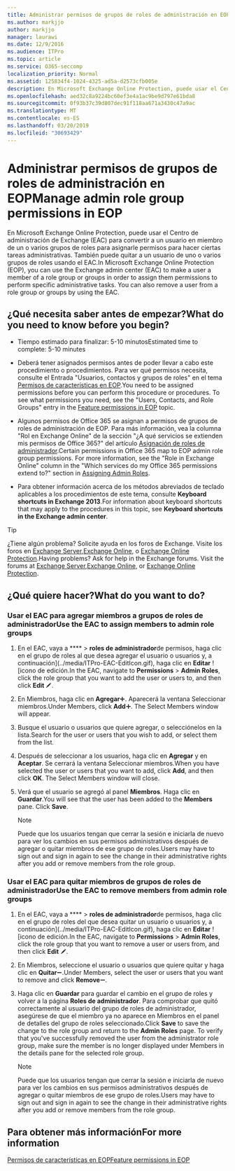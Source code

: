 ```yaml
---
title: Administrar permisos de grupos de roles de administración en EOP
ms.author: markjjo
author: markjjo
manager: laurawi
ms.date: 12/9/2016
ms.audience: ITPro
ms.topic: article
ms.service: O365-seccomp
localization_priority: Normal
ms.assetid: 125834f4-1024-4325-ad5a-d2573cfb005e
description: En Microsoft Exchange Online Protection, puede usar el Centro de administración de Exchange (EAC) para convertir a un usuario en miembro de un o varios grupos de roles para asignarle permisos para hacer ciertas tareas administrativas. También puede quitar a un usuario de uno o varios grupos de roles usando el EAC.
ms.openlocfilehash: aed32c8a9224bc60ef3e4a1ac9be9d797e61bda8
ms.sourcegitcommit: 0f93b37c39d807dec91f118aa671a3430c47a9ac
ms.translationtype: MT
ms.contentlocale: es-ES
ms.lasthandoff: 03/20/2019
ms.locfileid: "30693429"
---
```

# <a name="manage-admin-role-group-permissions-in-eop"></a><span data-ttu-id="9e4d3-104">Administrar permisos de grupos de roles de administración en EOP</span><span class="sxs-lookup"><span data-stu-id="9e4d3-104">Manage admin role group permissions in EOP</span></span>
  
<span data-ttu-id="9e4d3-p102">En Microsoft Exchange Online Protection, puede usar el Centro de administración de Exchange (EAC) para convertir a un usuario en miembro de un o varios grupos de roles para asignarle permisos para hacer ciertas tareas administrativas. También puede quitar a un usuario de uno o varios grupos de roles usando el EAC.</span><span class="sxs-lookup"><span data-stu-id="9e4d3-p102">In Microsoft Exchange Online Protection (EOP), you can use the Exchange admin center (EAC) to make a user a member of a role group or groups in order to assign them permissions to perform specific administrative tasks. You can also remove a user from a role group or groups by using the EAC.</span></span>
  
## <a name="what-do-you-need-to-know-before-you-begin"></a><span data-ttu-id="9e4d3-107">¿Qué necesita saber antes de empezar?</span><span class="sxs-lookup"><span data-stu-id="9e4d3-107">What do you need to know before you begin?</span></span>

- <span data-ttu-id="9e4d3-108">Tiempo estimado para finalizar: 5-10 minutos</span><span class="sxs-lookup"><span data-stu-id="9e4d3-108">Estimated time to complete: 5-10 minutes</span></span>
    
- <span data-ttu-id="9e4d3-p103">Deberá tener asignados permisos antes de poder llevar a cabo este procedimiento o procedimientos. Para ver qué permisos necesita, consulte el Entrada "Usuarios, contactos y grupos de roles" en el tema [Permisos de características en EOP](feature-permissions-in-eop.md).</span><span class="sxs-lookup"><span data-stu-id="9e4d3-p103">You need to be assigned permissions before you can perform this procedure or procedures. To see what permissions you need, see the "Users, Contacts, and Role Groups" entry in the [Feature permissions in EOP](feature-permissions-in-eop.md) topic.</span></span> 
    
- <span data-ttu-id="9e4d3-p104">Algunos permisos de Office 365 se asignan a permisos de grupos de roles de administración de EOP. Para más información, vea la columna "Rol en Exchange Online" de la sección "¿A qué servicios se extienden mis permisos de Office 365?" del artículo [Asignación de roles de administrador](https://go.microsoft.com/fwlink/p/?LinkId=286708).</span><span class="sxs-lookup"><span data-stu-id="9e4d3-p104">Certain permissions in Office 365 map to EOP admin role group permissions. For more information, see the "Role in Exchange Online" column in the "Which services do my Office 365 permissions extend to?" section in [Assigning Admin Roles](https://go.microsoft.com/fwlink/p/?LinkId=286708).</span></span>
    
- <span data-ttu-id="9e4d3-114">Para obtener información acerca de los métodos abreviados de teclado aplicables a los procedimientos de este tema, consulte **Keyboard shortcuts in Exchange 2013**.</span><span class="sxs-lookup"><span data-stu-id="9e4d3-114">For information about keyboard shortcuts that may apply to the procedures in this topic, see **Keyboard shortcuts in the Exchange admin center**.</span></span>
    
> [!TIP]
> <span data-ttu-id="9e4d3-p105">¿Tiene algún problema? Solicite ayuda en los foros de Exchange. Visite los foros en [Exchange Server](https://go.microsoft.com/fwlink/p/?linkId=60612),[Exchange Online](https://go.microsoft.com/fwlink/p/?linkId=267542), o [Exchange Online Protection](https://go.microsoft.com/fwlink/p/?linkId=285351).</span><span class="sxs-lookup"><span data-stu-id="9e4d3-p105">Having problems? Ask for help in the Exchange forums. Visit the forums at [Exchange Server](https://go.microsoft.com/fwlink/p/?linkId=60612),[Exchange Online](https://go.microsoft.com/fwlink/p/?linkId=267542), or [Exchange Online Protection](https://go.microsoft.com/fwlink/p/?linkId=285351).</span></span> 
  
## <a name="what-do-you-want-to-do"></a><span data-ttu-id="9e4d3-118">¿Qué quiere hacer?</span><span class="sxs-lookup"><span data-stu-id="9e4d3-118">What do you want to do?</span></span>

### <a name="use-the-eac-to-assign-members-to-admin-role-groups"></a><span data-ttu-id="9e4d3-119">Usar el EAC para agregar miembros a grupos de roles de administrador</span><span class="sxs-lookup"><span data-stu-id="9e4d3-119">Use the EAC to assign members to admin role groups</span></span>

1. <span data-ttu-id="9e4d3-120">En el EAC, vaya a \*\*\*\* \> **roles de administrador**de permisos, haga clic en el grupo de roles al que desea agregar el usuario o usuarios y, a continuación](../media/ITPro-EAC-EditIcon.gif), haga clic en **Editar** ![icono de edición.</span><span class="sxs-lookup"><span data-stu-id="9e4d3-120">In the EAC, navigate to **Permissions** \> **Admin Roles**, click the role group that you want to add the user or users to, and then click **Edit** ![Edit icon](../media/ITPro-EAC-EditIcon.gif).</span></span>
    
2. <span data-ttu-id="9e4d3-p106">En Miembros, haga clic en **Agregar**![Agregar icono](../media/ITPro-EAC-AddIcon.gif). Aparecerá la ventana Seleccionar miembros.</span><span class="sxs-lookup"><span data-stu-id="9e4d3-p106">Under Members, click **Add**![Add Icon](../media/ITPro-EAC-AddIcon.gif). The Select Members window will appear.</span></span>
    
3. <span data-ttu-id="9e4d3-123">Busque el usuario o usuarios que quiere agregar, o selecciónelos en la lista.</span><span class="sxs-lookup"><span data-stu-id="9e4d3-123">Search for the user or users that you wish to add, or select them from the list.</span></span>
    
4. <span data-ttu-id="9e4d3-p107">Después de seleccionar a los usuarios, haga clic en **Agregar** y en **Aceptar**. Se cerrará la ventana Seleccionar miembros.</span><span class="sxs-lookup"><span data-stu-id="9e4d3-p107">When you have selected the user or users that you want to add, click **Add**, and then click **OK**. The Select Members window will close.</span></span>
    
5. <span data-ttu-id="9e4d3-p108">Verá que el usuario se agregó al panel **Miembros**. Haga clic en **Guardar**.</span><span class="sxs-lookup"><span data-stu-id="9e4d3-p108">You will see that the user has been added to the **Members** pane. Click **Save**.</span></span>
    
    > [!NOTE]
    > <span data-ttu-id="9e4d3-128">Puede que los usuarios tengan que cerrar la sesión e iniciarla de nuevo para ver los cambios en sus permisos administrativos después de agregar o quitar miembros de ese grupo de roles.</span><span class="sxs-lookup"><span data-stu-id="9e4d3-128">Users may have to sign out and sign in again to see the change in their administrative rights after you add or remove members from the role group.</span></span> 
  
### <a name="use-the-eac-to-remove-members-from-admin-role-groups"></a><span data-ttu-id="9e4d3-129">Usar el EAC para quitar miembros de grupos de roles de administrador</span><span class="sxs-lookup"><span data-stu-id="9e4d3-129">Use the EAC to remove members from admin role groups</span></span>

1. <span data-ttu-id="9e4d3-130">En el EAC, vaya a \*\*\*\* \> **roles de administrador**de permisos, haga clic en el grupo de roles del que desea quitar un usuario o usuarios y, a continuación](../media/ITPro-EAC-EditIcon.gif), haga clic en **Editar** ![icono de edición.</span><span class="sxs-lookup"><span data-stu-id="9e4d3-130">In the EAC, navigate to **Permissions** \> **Admin Roles**, click the role group that you want to remove a user or users from, and then click **Edit** ![Edit icon](../media/ITPro-EAC-EditIcon.gif).</span></span>
    
2. <span data-ttu-id="9e4d3-131">En Miembros, seleccione el usuario o usuarios que quiere quitar y haga clic en **Quitar**![Icono de quitar](../media/ITPro-EAC-RemoveIcon.gif).</span><span class="sxs-lookup"><span data-stu-id="9e4d3-131">Under Members, select the user or users that you want to remove and click **Remove**![Remove icon](../media/ITPro-EAC-RemoveIcon.gif).</span></span>
    
3. <span data-ttu-id="9e4d3-p109">Haga clic en **Guardar** para guardar el cambio en el grupo de roles y volver a la página **Roles de administrador**. Para comprobar que quitó correctamente al usuario del grupo de roles de administrador, asegúrese de que el miembro ya no aparece en Miembros en el panel de detalles del grupo de roles seleccionado.</span><span class="sxs-lookup"><span data-stu-id="9e4d3-p109">Click **Save** to save the change to the role group and return to the **Admin Roles** page. To verify that you've successfully removed the user from the administrator role group, make sure the member is no longer displayed under Members in the details pane for the selected role group.</span></span> 
    
    > [!NOTE]
    > <span data-ttu-id="9e4d3-134">Puede que los usuarios tengan que cerrar la sesión e iniciarla de nuevo para ver los cambios en sus permisos administrativos después de agregar o quitar miembros de ese grupo de roles.</span><span class="sxs-lookup"><span data-stu-id="9e4d3-134">Users may have to sign out and sign in again to see the change in their administrative rights after you add or remove members from the role group.</span></span> 
  
## <a name="for-more-information"></a><span data-ttu-id="9e4d3-135">Para obtener más información</span><span class="sxs-lookup"><span data-stu-id="9e4d3-135">For more information</span></span>

[<span data-ttu-id="9e4d3-136">Permisos de características en EOP</span><span class="sxs-lookup"><span data-stu-id="9e4d3-136">Feature permissions in EOP</span></span>](feature-permissions-in-eop.md)
  

